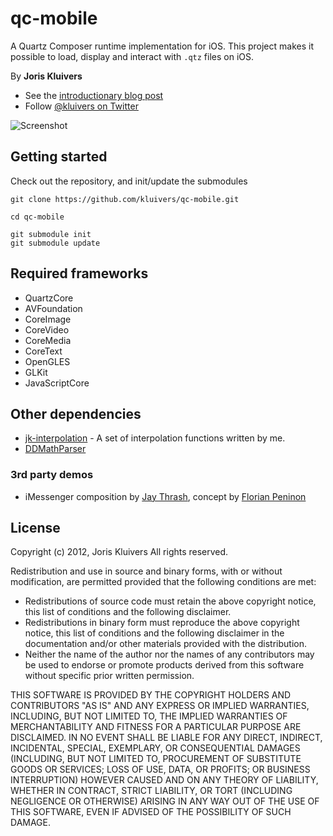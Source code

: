 # qc-mobile

A Quartz Composer runtime implementation for iOS. This project makes it possible to load, display and interact with `.qtz` files on iOS.

By **Joris Kluivers**

- See the [introductionary blog post](http://joris.kluivers.nl/blog/2013/06/04/quartz-composer-for-ios/)
- Follow [@kluivers on Twitter][twitter]

![Screenshot](Screenshot.jpg)

## Getting started

Check out the repository, and init/update the submodules

    git clone https://github.com/kluivers/qc-mobile.git
    
    cd qc-mobile
    
    git submodule init
    git submodule update


## Required frameworks

- QuartzCore
- AVFoundation
- CoreImage
- CoreVideo
- CoreMedia
- CoreText
- OpenGLES
- GLKit
- JavaScriptCore

## Other dependencies

- [jk-interpolation][interpolation] - A set of interpolation functions written by me.
- [DDMathParser][math-parser]

### 3rd party demos

- iMessenger composition by [Jay Thrash](http://twitter.com/jaythrash), concept by [Florian Peninon](http://dribbble.com/shots/1048781-iMessage-Concept)


## License

Copyright (c) 2012, Joris Kluivers
All rights reserved.

Redistribution and use in source and binary forms, with or without
modification, are permitted provided that the following conditions are met:

 - Redistributions of source code must retain the above copyright 
   notice, this list of conditions and the following disclaimer.
 - Redistributions in binary form must reproduce the above copyright
   notice, this list of conditions and the following disclaimer in the
   documentation and/or other materials provided with the distribution.
 - Neither the name of the author nor the
   names of any contributors may be used to endorse or promote products
   derived from this software without specific prior written permission.

THIS SOFTWARE IS PROVIDED BY THE COPYRIGHT HOLDERS AND CONTRIBUTORS "AS IS" AND
ANY EXPRESS OR IMPLIED WARRANTIES, INCLUDING, BUT NOT LIMITED TO, THE IMPLIED
WARRANTIES OF MERCHANTABILITY AND FITNESS FOR A PARTICULAR PURPOSE ARE
DISCLAIMED. IN NO EVENT SHALL <COPYRIGHT HOLDER> BE LIABLE FOR ANY
DIRECT, INDIRECT, INCIDENTAL, SPECIAL, EXEMPLARY, OR CONSEQUENTIAL DAMAGES
(INCLUDING, BUT NOT LIMITED TO, PROCUREMENT OF SUBSTITUTE GOODS OR SERVICES;
LOSS OF USE, DATA, OR PROFITS; OR BUSINESS INTERRUPTION) HOWEVER CAUSED AND
ON ANY THEORY OF LIABILITY, WHETHER IN CONTRACT, STRICT LIABILITY, OR TORT
(INCLUDING NEGLIGENCE OR OTHERWISE) ARISING IN ANY WAY OUT OF THE USE OF THIS
SOFTWARE, EVEN IF ADVISED OF THE POSSIBILITY OF SUCH DAMAGE.

[interpolation]: http://bitbucket.org/kluivers/jk-interpolation
[twitter]: http://twitter.com/kluivers
[math-parser]: http://funwithobjc.tumblr.com/post/6196535272/parsing-mathematical-expressions

